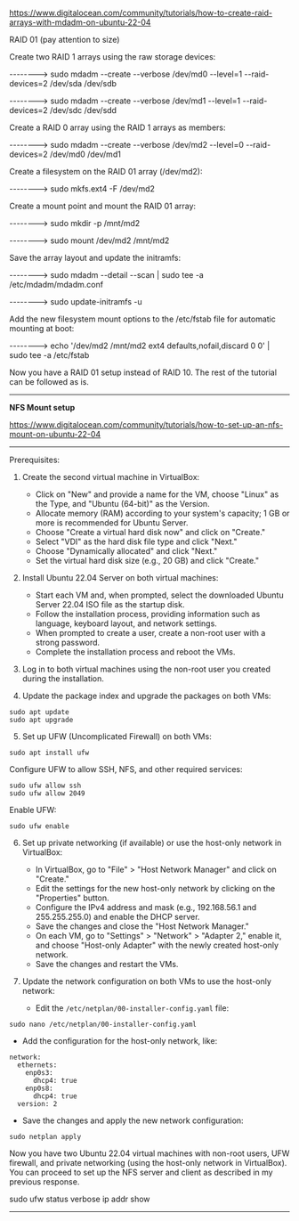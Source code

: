 https://www.digitalocean.com/community/tutorials/how-to-create-raid-arrays-with-mdadm-on-ubuntu-22-04

RAID 01 (pay attention to size)

Create two RAID 1 arrays using the raw storage devices:

  --------> sudo mdadm --create --verbose /dev/md0 --level=1 --raid-devices=2 /dev/sda /dev/sdb
  
  --------> sudo mdadm --create --verbose /dev/md1 --level=1 --raid-devices=2 /dev/sdc /dev/sdd

Create a RAID 0 array using the RAID 1 arrays as members:

  --------> sudo mdadm --create --verbose /dev/md2 --level=0 --raid-devices=2 /dev/md0 /dev/md1

Create a filesystem on the RAID 01 array (/dev/md2):

  --------> sudo mkfs.ext4 -F /dev/md2

Create a mount point and mount the RAID 01 array:

  --------> sudo mkdir -p /mnt/md2
  
  --------> sudo mount /dev/md2 /mnt/md2

Save the array layout and update the initramfs:

  --------> sudo mdadm --detail --scan | sudo tee -a /etc/mdadm/mdadm.conf
  
  --------> sudo update-initramfs -u

Add the new filesystem mount options to the /etc/fstab file for automatic mounting at boot:

  --------> echo '/dev/md2 /mnt/md2 ext4 defaults,nofail,discard 0 0' | sudo tee -a /etc/fstab

Now you have a RAID 01 setup instead of RAID 10. The rest of the tutorial can be followed as is.

_______________________________________________________________________________________________________________
**NFS Mount setup**

https://www.digitalocean.com/community/tutorials/how-to-set-up-an-nfs-mount-on-ubuntu-22-04
_____________________________________________________
Prerequisites:

1. Create the second virtual machine in VirtualBox:
   - Click on "New" and provide a name for the VM, choose "Linux" as the Type, and "Ubuntu (64-bit)" as the Version.
   - Allocate memory (RAM) according to your system's capacity; 1 GB or more is recommended for Ubuntu Server.
   - Choose "Create a virtual hard disk now" and click on "Create."
   - Select "VDI" as the hard disk file type and click "Next."
   - Choose "Dynamically allocated" and click "Next."
   - Set the virtual hard disk size (e.g., 20 GB) and click "Create."

2. Install Ubuntu 22.04 Server on both virtual machines:
   - Start each VM and, when prompted, select the downloaded Ubuntu Server 22.04 ISO file as the startup disk.
   - Follow the installation process, providing information such as language, keyboard layout, and network settings.
   - When prompted to create a user, create a non-root user with a strong password.
   - Complete the installation process and reboot the VMs.

3. Log in to both virtual machines using the non-root user you created during the installation.

4. Update the package index and upgrade the packages on both VMs:

```
sudo apt update
sudo apt upgrade
```

5. Set up UFW (Uncomplicated Firewall) on both VMs:

```
sudo apt install ufw
```

Configure UFW to allow SSH, NFS, and other required services:

```
sudo ufw allow ssh
sudo ufw allow 2049
```

Enable UFW:

```
sudo ufw enable
```

6. Set up private networking (if available) or use the host-only network in VirtualBox:
   - In VirtualBox, go to "File" > "Host Network Manager" and click on "Create."
   - Edit the settings for the new host-only network by clicking on the "Properties" button.
   - Configure the IPv4 address and mask (e.g., 192.168.56.1 and 255.255.255.0) and enable the DHCP server.
   - Save the changes and close the "Host Network Manager."
   - On each VM, go to "Settings" > "Network" > "Adapter 2," enable it, and choose "Host-only Adapter" with the newly created host-only network.
   - Save the changes and restart the VMs.

7. Update the network configuration on both VMs to use the host-only network:
   - Edit the `/etc/netplan/00-installer-config.yaml` file:

```
sudo nano /etc/netplan/00-installer-config.yaml
```

   - Add the configuration for the host-only network, like:

```
network:
  ethernets:
    enp0s3:
      dhcp4: true
    enp0s8:
      dhcp4: true
  version: 2
```

   - Save the changes and apply the new network configuration:

```
sudo netplan apply
```

Now you have two Ubuntu 22.04 virtual machines with non-root users, UFW firewall, and private networking (using the host-only network in VirtualBox). You can proceed to set up the NFS server and client as described in my previous response.

sudo ufw status verbose
ip addr show
__________________________________________________________________________
